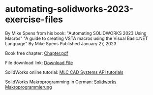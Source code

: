 # automating-solidworks-2023-exercise-files

By Mike Spens from his book: 
"Automating SOLIDWORKS 2023 Using Macros"
"A guide to creating VSTA macros using the Visual Basic.NET Language"
By Mike Spens
Published January 27, 2023

Book free chapter: 
[Chapter.pdf](https://static.sdcpublications.com/pdfsample/978-1-63057-571-7-5-g134mm3h7f.pdf)

File download link: 
[Download File](https://downloads.sdcpublications.com/1094/Automating_SOLIDWORKS_2023_Exercise_Files.zip?Expires=1685685781&Signature=UXCoqD7P1qO5Mxt0AdaKI4tmXuLHO2wovn63GWLbLx2D0IgcQlBRe2RhvfiCGKVW-5B1Q5gGa6nngSdFHMicVs91JJJI8v7ORQgvGw1l5IRs-GxDuukBtb1AF985PgKCSNk4dNFyITSnBCFcjcyoVQ5dlBWJ8naGv4ANQiBfCMPPY10AgyWGknTOoJnaakvRgxLMCRFen5FzdTRL06k9QifOpcHsPaVzBT8Nu-u1dwfTvts72X0udNQ7DX4FKybt-eJeDE6PAxfJWMG~McKLvc8NgoVWF4xXEjq1WwKC5M00J3rzhFq3kgwt7cjsHzxRYRoFMRXu4KYCzQc0Cyr-RA__&Key-Pair-Id=K1TXRN1D7DN1OU)

SolidWorks online tutorial:
[MLC CAD Systems API tutorials](https://youtube.com/playlist?list=PL1TStJR6oVYcjxbDeMPKwwDIAq-iYJTYj)

SolidWorks Makroprogramming in German:
[Solidworks Makroprogrammierung](https://youtu.be/47Llt4S7atE)
